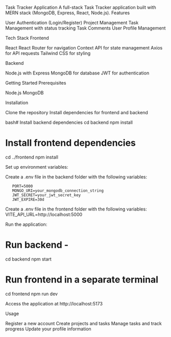 Task Tracker Application
A full-stack Task Tracker application built with MERN stack (MongoDB, Express, React, Node.js).
Features

User Authentication (Login/Register)
Project Management
Task Management with status tracking
Task Comments
User Profile Management

Tech Stack
Frontend

React
React Router for navigation
Context API for state management
Axios for API requests
Tailwind CSS for styling

Backend

Node.js with Express
MongoDB for database
JWT for authentication

Getting Started
Prerequisites

Node.js
MongoDB

Installation

Clone the repository
Install dependencies for frontend and backend

bash# Install backend dependencies
cd backend
npm install

# Install frontend dependencies
cd ../frontend
npm install

Set up environment variables:

Create a .env file in the backend folder with the following variables:
```
   PORT=5000
   MONGO_URI=your_mongodb_connection_string
   JWT_SECRET=your_jwt_secret_key
   JWT_EXPIRE=30d
   ```

Create a .env file in the frontend folder with the following variables:
VITE_API_URL=http://localhost:5000



Run the application:

# Run backend -
cd backend
npm start

# Run frontend in a separate terminal
cd frontend
npm run dev

Access the application at http://localhost:5173

Usage

Register a new account
Create projects and tasks
Manage tasks and track progress
Update your profile information